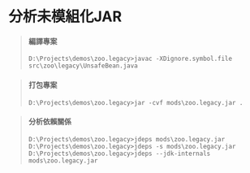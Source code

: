 # 分析未模組化JAR
> #### 編譯專案
> `D:\Projects\demos\zoo.legacy>javac -XDignore.symbol.file src\zoo\legacy\UnsafeBean.java`

> #### 打包專案
> `D:\Projects\demos\zoo.legacy>jar -cvf mods\zoo.legacy.jar .`

> #### 分析依賴關係
> `D:\Projects\demos\zoo.legacy>jdeps mods\zoo.legacy.jar`
> `D:\Projects\demos\zoo.legacy>jdeps -s mods\zoo.legacy.jar`
> `D:\Projects\demos\zoo.legacy>jdeps --jdk-internals mods\zoo.legacy.jar`